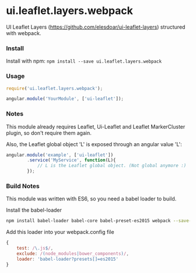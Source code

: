 ui.leaflet.layers.webpack
=====================

UI Leaflet Layers (https://github.com/elesdoar/ui-leaflet-layers) structured with webpack.

### Install

Install with npm: `npm install --save ui.leaflet.layers.webpack`

### Usage

```javascript
require('ui.leaflet.layers.webpack');

angular.module('YourModule', ['ui-leaflet']);
```

### Notes
This module already requires Leaflet, Ui-Leaflet and Leaflet MarkerCluster plugin, so don't require them again. 

Also, the Leaflet global object 'L' is exposed through an angular value 'L':

```javascript
angular.module('example', ['ui-leaflet'])
        .service('MyService', function(L){
            // L is the Leaflet global object. (Not global anymore :)
        });
```

### Build Notes
This module was written with ES6, so you need a babel loader to build.

Install the babel-loader
```bash
npm install babel-loader babel-core babel-preset-es2015 webpack --save-dev
```

Add this loader into your webpack.config file
```javascript
{
    test: /\.js$/,
    exclude: /(node_modules|bower_components)/,
    loader: 'babel-loader?presets[]=es2015'
}
```
